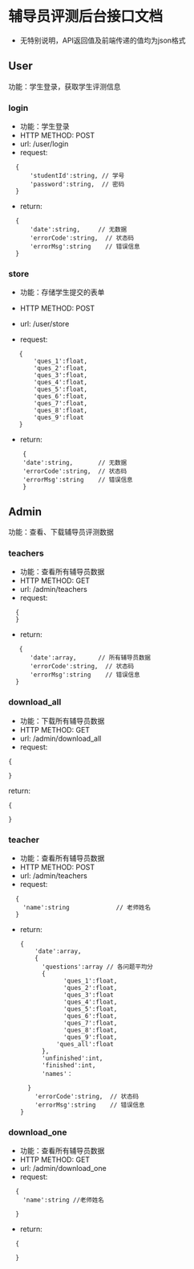 # 辅导员评测后台接口文档

- 无特别说明，API返回值及前端传递的值均为json格式

## User

功能：学生登录，获取学生评测信息

### login

- 功能：学生登录
- HTTP METHOD: POST
- url:   /user/login
- request:
```
  {
      'studentId':string, // 学号
      'password':string,  // 密码
  }
  ```

- return:
```
  {
      'date':string,   	 // 无数据
      'errorCode':string,  // 状态码
      'errorMsg':string    // 错误信息
  }
```

### store

* 功能：存储学生提交的表单

- HTTP METHOD: POST

- url:   /user/store

- request:

 ``` 
    {
        'ques_1':float,
        'ques_2':float,
        'ques_3':float,
        'ques_4':float,
        'ques_5':float,
        'ques_6':float,
        'ques_7':float,
        'ques_8':float,
        'ques_9':float
    }
```

-  return:

```
    {
    'date':string,   	 // 无数据
    'errorCode':string,  // 状态码
    'errorMsg':string    // 错误信息
    }
 ```

## Admin

功能：查看、下载辅导员评测数据

### teachers

- 功能：查看所有辅导员数据
- HTTP METHOD: GET
- url:   /admin/teachers
- request:

```
  {
  }
```

- return:

```
   {
      'date':array,   	 // 所有辅导员数据
      'errorCode':string,  // 状态码
      'errorMsg':string    // 错误信息
  }
```

### download_all

- 功能：下载所有辅导员数据
- HTTP METHOD: GET
- url:   /admin/download_all
- request:

```
{
    
}
```

return:

```
{
    
}
```

### teacher

- 功能：查看所有辅导员数据
- HTTP METHOD: POST
- url:   /admin/teachers
- request:

```
  {
  	'name':string             // 老师姓名
  }
```

- return:

  ```
  {
      'date':array,  
      {
      	'questions':array // 各问题平均分
      	{
              'ques_1':float,
              'ques_2':float,
              'ques_3':float
              'ques_4':float,
              'ques_5':float,
              'ques_6':float,
              'ques_7':float,
              'ques_8':float,
              'ques_9':float,
      		'ques_all':float
  		},
  		'unfinished':int,
  		'finished':int,
  		'names'：
      	
  	}
      'errorCode':string,  // 状态码
      'errorMsg':string    // 错误信息
  }
  ```

### download_one

- 功能：查看所有辅导员数据
- HTTP METHOD: GET
- url:   /admin/download_one
- request:

``` 
  {
    'name':string //老师姓名
  
  }
```

- return:

```
  {
  
  }
```



